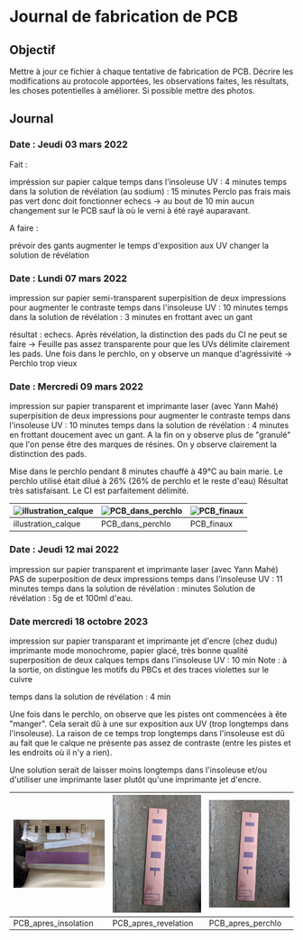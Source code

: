 # Journal de fabrication de PCB

## Objectif

Mettre à jour ce fichier à chaque tentative de fabrication de PCB. Décrire les modifications au protocole apportées, les observations faites, les résultats, les choses potentielles à améliorer. Si possible mettre des photos.

## Journal

### Date : Jeudi 03 mars 2022

Fait :

impréssion sur papier calque
temps dans l’insoleuse UV : 4 minutes
temps dans la solution de révélation (au sodium) : 15 minutes
Perclo pas frais mais pas vert donc doit fonctionner
echecs -> au bout de 10 min aucun changement sur le PCB sauf là où le verni à été rayé auparavant.

A faire : 

prévoir des gants 
augmenter le temps d'exposition aux UV
changer la solution de révélation



### Date : Lundi 07 mars 2022

impression sur papier semi-transparent
superpisition de deux impressions pour augmenter le contraste
temps dans l'insoleuse UV : 10 minutes
temps dans la solution de révélation : 3 minutes en frottant avec un gant

résultat : echecs.
Après révélation, la distinction des pads du CI ne peut se faire -> Feuille pas assez transparente pour que les UVs délimite clairement les pads.
Une fois dans le perchlo, on y observe un manque d'agréssivité -> Perchlo trop vieux



### Date : Mercredi 09 mars 2022


impression sur papier transparent et imprimante laser (avec Yann Mahé)
superpisition de deux impressions pour augmenter le contraste
temps dans l'insoleuse UV : 10 minutes
temps dans la solution de révélation : 4 minutes en frottant doucement avec un gant. A la fin on y observe plus de "granulé" que l'on pense être des marques de résines. On y observe clairement la distinction des pads.

Mise dans le perchlo pendant 8 minutes chauffé à 49°C au bain marie. Le perchlo utilisé était dilué à 26% (26% de perchlo et le reste d'eau)
Résultat très satisfaisant. Le CI est parfaitement délimité.


| ![illustration_calque](readme/09_03_2022/illustration_calque.jpg) | ![PCB_dans_perchlo](readme/09_03_2022/PCB_dans_perchlo.jpg) | ![PCB_finaux](readme/09_03_2022/PCB_finaux.jpg) |
| ------------------------------------- | --------------------------------------- |--------------------------------------------- |
| illustration_calque                  | PCB_dans_perchlo                    | PCB_finaux                    |



### Date : Jeudi 12 mai 2022

impression sur papier transparent et imprimante laser (avec Yann Mahé)
PAS de superposition de deux impressions
temps dans l'insoleuse UV : 11 minutes
temps dans la solution de révélation :  minutes
Solution de révélation : 5g de et 100ml d'eau.



### Date mercredi 18 octobre 2023

impression sur papier transparant et imprimante jet d'encre (chez dudu) imprimante mode monochrome, papier glacé, très bonne qualité
superposition de deux calques
temps dans l'insoleuse UV : 10 min
Note : à la sortie, on distingue les motifs du PBCs et des traces violettes sur le cuivre

temps dans la solution de révélation : 4 min



Une fois dans le perchlo, on observe que les pistes ont commencées à ête "manger". Cela serait dû à une sur exposition aux UV (trop longtemps dans l'insoleuse). La raison de ce temps trop longtemps dans l'insoleuse est dû au fait que le calque ne présente pas assez de contraste (entre les pistes et les endroits où il n'y a rien). 

Une solution serait de laisser moins longtemps dans l'insoleuse et/ou d'utiliser une imprimante laser plutôt qu'une imprimante jet d'encre.




| ![PCB_apres_insolation](readme/18_10_2023/PCB_apres_insolation.jpg) | ![PCB_apres_revelation](readme/18_10_2023/PCB_apres_revelation.jpg) | ![PCB_apres_perchlo](readme/18_10_2023/PCB_apres_perchlo.jpg) |
| ------------------------------------- | ----------------------------------------- | ----------------------------------------- |
| PCB_apres_insolation                  | PCB_apres_revelation    |   PCB_apres_perchlo             |


